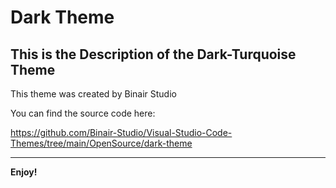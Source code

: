 # Dark Theme
## This is the Description of the Dark-Turquoise Theme
This theme was created by Binair Studio

You can find the source code here:

https://github.com/Binair-Studio/Visual-Studio-Code-Themes/tree/main/OpenSource/dark-theme
****
**Enjoy!**
